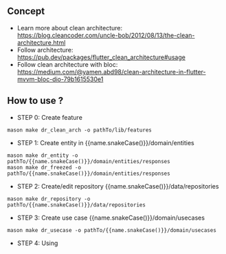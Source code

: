 
## Concept
* Learn more about clean architecture: https://blog.cleancoder.com/uncle-bob/2012/08/13/the-clean-architecture.html
* Follow architecture: https://pub.dev/packages/flutter_clean_architecture#usage
* Follow clean architecture with bloc: https://medium.com/@yamen.abd98/clean-architecture-in-flutter-mvvm-bloc-dio-79b1615530e1

## How to use ?
* STEP 0: Create feature
```
mason make dr_clean_arch -o pathTo/lib/features
```

* STEP 1: Create entity in {{name.snakeCase()}}/domain/entities
```
mason make dr_entity -o pathTo/{{name.snakeCase()}}/domain/entities/responses
mason make dr_freezed -o pathTo/{{name.snakeCase()}}/domain/entities/responses
```

* STEP 2: Create/edit repository {{name.snakeCase()}}/data/repositories
```
mason make dr_repository -o pathTo/{{name.snakeCase()}}/data/repositories
```

* STEP 3: Create use case {{name.snakeCase()}}/domain/usecases
```
mason make dr_usecase -o pathTo/{{name.snakeCase()}}/domain/usecases
```

* STEP 4: Using  
